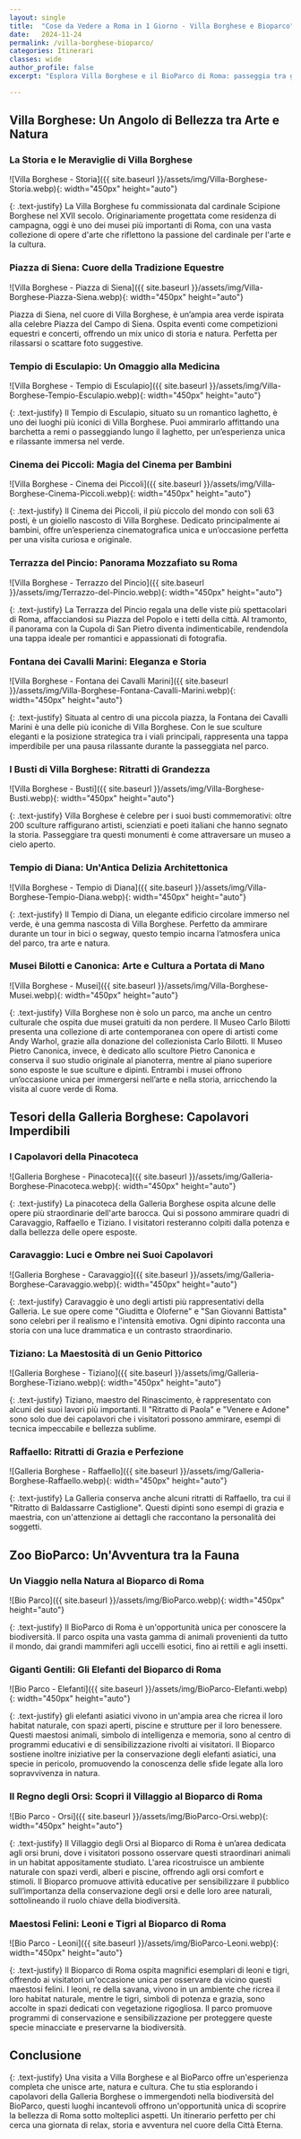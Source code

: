 ```yaml
---
layout: single
title:  "Cose da Vedere a Roma in 1 Giorno - Villa Borghese e Bioparco"
date:   2024-11-24
permalink: /villa-borghese-bioparco/
categories: Itinerari
classes: wide
author_profile: false
excerpt: "Esplora Villa Borghese e il BioParco di Roma: passeggia tra giardini storici, ammira capolavori di Caravaggio e Tiziano, e scopri la fauna mondiale in un'avventura unica nel cuore della città."

---
```


## Villa Borghese: Un Angolo di Bellezza tra Arte e Natura

### La Storia e le Meraviglie di Villa Borghese

![Villa Borghese - Storia]({{ site.baseurl }}/assets/img/Villa-Borghese-Storia.webp){: width="450px" height="auto"}

{: .text-justify}
La Villa Borghese fu commissionata dal cardinale Scipione Borghese nel XVII secolo. Originariamente progettata come residenza di campagna, oggi è uno dei musei più importanti di Roma, con una vasta collezione di opere d'arte che riflettono la passione del cardinale per l'arte e la cultura.

### Piazza di Siena: Cuore della Tradizione Equestre

![Villa Borghese - Piazza di Siena]({{ site.baseurl }}/assets/img/Villa-Borghese-Piazza-Siena.webp){: width="450px" height="auto"}

Piazza di Siena, nel cuore di Villa Borghese, è un’ampia area verde ispirata alla celebre Piazza del Campo di Siena. Ospita eventi come competizioni equestri e concerti, offrendo un mix unico di storia e natura. Perfetta per rilassarsi o scattare foto suggestive.

### Tempio di Esculapio: Un Omaggio alla Medicina

![Villa Borghese - Tempio di Esculapio]({{ site.baseurl }}/assets/img/Villa-Borghese-Tempio-Esculapio.webp){: width="450px" height="auto"}

{: .text-justify}
Il Tempio di Esculapio, situato su un romantico laghetto, è uno dei luoghi più iconici di Villa Borghese. Puoi ammirarlo affittando una barchetta a remi o passeggiando lungo il laghetto, per un’esperienza unica e rilassante immersa nel verde.

### Cinema dei Piccoli: Magia del Cinema per Bambini

![Villa Borghese - Cinema dei Piccoli]({{ site.baseurl }}/assets/img/Villa-Borghese-Cinema-Piccoli.webp){: width="450px" height="auto"}

{: .text-justify}
Il Cinema dei Piccoli, il più piccolo del mondo con soli 63 posti, è un gioiello nascosto di Villa Borghese. Dedicato principalmente ai bambini, offre un’esperienza cinematografica unica e un’occasione perfetta per una visita curiosa e originale.

### Terrazza del Pincio: Panorama Mozzafiato su Roma

![Villa Borghese - Terrazzo del Pincio]({{ site.baseurl }}/assets/img/Terrazzo-del-Pincio.webp){: width="450px" height="auto"}

{: .text-justify}
La Terrazza del Pincio regala una delle viste più spettacolari di Roma, affacciandosi su Piazza del Popolo e i tetti della città. Al tramonto, il panorama con la Cupola di San Pietro diventa indimenticabile, rendendola una tappa ideale per romantici e appassionati di fotografia.

### Fontana dei Cavalli Marini: Eleganza e Storia

![Villa Borghese - Fontana dei Cavalli Marini]({{ site.baseurl }}/assets/img/Villa-Borghese-Fontana-Cavalli-Marini.webp){: width="450px" height="auto"}

{: .text-justify}
Situata al centro di una piccola piazza, la Fontana dei Cavalli Marini è una delle più iconiche di Villa Borghese. Con le sue sculture eleganti e la posizione strategica tra i viali principali, rappresenta una tappa imperdibile per una pausa rilassante durante la passeggiata nel parco.

### I Busti di Villa Borghese: Ritratti di Grandezza

![Villa Borghese - Busti]({{ site.baseurl }}/assets/img/Villa-Borghese-Busti.webp){: width="450px" height="auto"}

{: .text-justify}
Villa Borghese è celebre per i suoi busti commemorativi: oltre 200 sculture raffigurano artisti, scienziati e poeti italiani che hanno segnato la storia. Passeggiare tra questi monumenti è come attraversare un museo a cielo aperto.

### Tempio di Diana: Un'Antica Delizia Architettonica

![Villa Borghese - Tempio di Diana]({{ site.baseurl }}/assets/img/Villa-Borghese-Tempio-Diana.webp){: width="450px" height="auto"}

{: .text-justify}
Il Tempio di Diana, un elegante edificio circolare immerso nel verde, è una gemma nascosta di Villa Borghese. Perfetto da ammirare durante un tour in bici o segway, questo tempio incarna l’atmosfera unica del parco, tra arte e natura.

### Musei Bilotti e Canonica: Arte e Cultura a Portata di Mano

![Villa Borghese - Musei]({{ site.baseurl }}/assets/img/Villa-Borghese-Musei.webp){: width="450px" height="auto"}

{: .text-justify}
Villa Borghese non è solo un parco, ma anche un centro culturale che ospita due musei gratuiti da non perdere. Il Museo Carlo Bilotti presenta una collezione di arte contemporanea con opere di artisti come Andy Warhol, grazie alla donazione del collezionista Carlo Bilotti. Il Museo Pietro Canonica, invece, è dedicato allo scultore Pietro Canonica e conserva il suo studio originale al pianoterra, mentre al piano superiore sono esposte le sue sculture e dipinti. Entrambi i musei offrono un’occasione unica per immergersi nell’arte e nella storia, arricchendo la visita al cuore verde di Roma.

## Tesori della Galleria Borghese: Capolavori Imperdibili

### I Capolavori della Pinacoteca

![Galleria Borghese - Pinacoteca]({{ site.baseurl }}/assets/img/Galleria-Borghese-Pinacoteca.webp){: width="450px" height="auto"}

{: .text-justify}
La pinacoteca della Galleria Borghese ospita alcune delle opere più straordinarie dell'arte barocca. Qui si possono ammirare quadri di Caravaggio, Raffaello e Tiziano. I visitatori resteranno colpiti dalla potenza e dalla bellezza delle opere esposte.

### Caravaggio: Luci e Ombre nei Suoi Capolavori

![Galleria Borghese - Caravaggio]({{ site.baseurl }}/assets/img/Galleria-Borghese-Caravaggio.webp){: width="450px" height="auto"}

{: .text-justify}
Caravaggio è uno degli artisti più rappresentativi della Galleria. Le sue opere come "Giuditta e Oloferne" e "San Giovanni Battista" sono celebri per il realismo e l'intensità emotiva. Ogni dipinto racconta una storia con una luce drammatica e un contrasto straordinario.

### Tiziano: La Maestosità di un Genio Pittorico

![Galleria Borghese - Tiziano]({{ site.baseurl }}/assets/img/Galleria-Borghese-Tiziano.webp){: width="450px" height="auto"}

{: .text-justify}
Tiziano, maestro del Rinascimento, è rappresentato con alcuni dei suoi lavori più importanti. Il "Ritratto di Paola" e "Venere e Adone" sono solo due dei capolavori che i visitatori possono ammirare, esempi di tecnica impeccabile e bellezza sublime.

### Raffaello: Ritratti di Grazia e Perfezione

![Galleria Borghese - Raffaello]({{ site.baseurl }}/assets/img/Galleria-Borghese-Raffaello.webp){: width="450px" height="auto"}

{: .text-justify}
La Galleria conserva anche alcuni ritratti di Raffaello, tra cui il "Ritratto di Baldassarre Castiglione". Questi dipinti sono esempi di grazia e maestria, con un'attenzione ai dettagli che raccontano la personalità dei soggetti.

## Zoo BioParco: Un'Avventura tra la Fauna

### Un Viaggio nella Natura al Bioparco di Roma

![Bio Parco]({{ site.baseurl }}/assets/img/BioParco.webp){: width="450px" height="auto"}

{: .text-justify}
Il BioParco di Roma è un'opportunità unica per conoscere la biodiversità. Il parco ospita una vasta gamma di animali provenienti da tutto il mondo,
dai grandi mammiferi agli uccelli esotici, fino ai rettili e agli insetti.

### Giganti Gentili: Gli Elefanti del Bioparco di Roma

![Bio Parco - Elefanti]({{ site.baseurl }}/assets/img/BioParco-Elefanti.webp){: width="450px" height="auto"}

{: .text-justify}
gli elefanti asiatici vivono in un'ampia area che ricrea il loro habitat naturale, con spazi aperti, piscine e strutture per il loro benessere.
Questi maestosi animali, simbolo di intelligenza e memoria, sono al centro di programmi educativi e di sensibilizzazione rivolti ai visitatori.
Il Bioparco sostiene inoltre iniziative per la conservazione degli elefanti asiatici, una specie in pericolo, promuovendo la conoscenza delle sfide
legate alla loro sopravvivenza in natura.

### Il Regno degli Orsi: Scopri il Villaggio al Bioparco di Roma

![Bio Parco - Orsi]({{ site.baseurl }}/assets/img/BioParco-Orsi.webp){: width="450px" height="auto"}

{: .text-justify}
Il Villaggio degli Orsi al Bioparco di Roma è un’area dedicata agli orsi bruni, dove i visitatori possono osservare questi straordinari animali in un
habitat appositamente studiato. L'area ricostruisce un ambiente naturale con spazi verdi, alberi e piscine, offrendo agli orsi comfort e stimoli.
Il Bioparco promuove attività educative per sensibilizzare il pubblico sull’importanza della conservazione degli orsi e delle loro aree naturali,
sottolineando il ruolo chiave della biodiversità.

### Maestosi Felini: Leoni e Tigri al Bioparco di Roma

![Bio Parco - Leoni]({{ site.baseurl }}/assets/img/BioParco-Leoni.webp){: width="450px" height="auto"}

{: .text-justify}
Il Bioparco di Roma ospita magnifici esemplari di leoni e tigri, offrendo ai visitatori un'occasione unica per osservare da vicino questi maestosi
felini. I leoni, re della savana, vivono in un ambiente che ricrea il loro habitat naturale, mentre le tigri, simboli di potenza e grazia, sono
accolte in spazi dedicati con vegetazione rigogliosa. Il parco promuove programmi di conservazione e sensibilizzazione per proteggere queste specie
minacciate e preservarne la biodiversità.

## Conclusione

{: .text-justify}
Una visita a Villa Borghese e al BioParco offre un'esperienza completa che unisce arte, natura e cultura. Che tu stia esplorando i capolavori della
Galleria Borghese o immergendoti nella biodiversità del BioParco, questi luoghi incantevoli offrono un'opportunità unica di scoprire la bellezza di
Roma sotto molteplici aspetti. Un itinerario perfetto per chi cerca una giornata di relax, storia e avventura nel cuore della Città Eterna.
